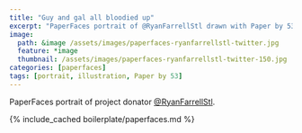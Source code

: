 ```yaml
---
title: "Guy and gal all bloodied up"
excerpt: "PaperFaces portrait of @RyanFarrellStl drawn with Paper by 53 on an iPad."
image: 
  path: &image /assets/images/paperfaces-ryanfarrellstl-twitter.jpg 
  feature: *image
  thumbnail: /assets/images/paperfaces-ryanfarrellstl-twitter-150.jpg
categories: [paperfaces]
tags: [portrait, illustration, Paper by 53]
---
```


PaperFaces portrait of project donator [@RyanFarrellStl](https://twitter.com/RyanFarrellStl).

{% include_cached boilerplate/paperfaces.md %}
